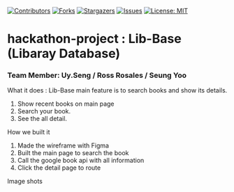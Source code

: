 [![Contributors][contributors-shield]][contributors-url]
[![Forks][forks-shield]][forks-url]
[![Stargazers][stars-shield]][stars-url]
[![Issues][issues-shield]][issues-url]
[![License: MIT](https://img.shields.io/badge/License-MIT-yellow.svg)](https://opensource.org/licenses/MIT)


# hackathon-project : Lib-Base (Libaray Database)


 <h3> Team Member:  Uy.Seng / Ross Rosales / Seung Yoo </h3>
 
 What it does : Lib-Base main feature is to search books and show its details. 
 
 1. Show recent books on main page
 2. Search your book.
 3. See the all detail.

 How we built it
 
 1. Made the wireframe with Figma
 2. Built the main page to search the book
 3. Call the google book api with all information
 4. Click the detail page to route
 
 Image shots 
 
 <fimga wireframe>
 
 
 <local server server>
 
 
 




[contributors-shield]: https://img.shields.io/github/contributors/SssngM/hackathon-tour
[contributors-url]: https://github.com/SssngM/hackathon-tour/graphs/contributors
[forks-shield]: https://img.shields.io/github/forks/SssngM/hackathon-tour
[forks-url]: https://github.com/SssngM/hackathon-tour/network/members
[stars-shield]: https://img.shields.io/github/stars/SssngM/hackathon-tour
[stars-url]: https://github.com/SssngM/hackathon-tour/stargazers
[issues-shield]: https://img.shields.io/github/issues/SssngM/hackathon-tour
[issues-url]: https://github.com/SssngM/hackathon-tour/issues
[license-shield]: https://img.shields.io/github/license/SssngM/hackathon-tour
[license-url]: https://github.com/SssngM/hackathon-tour/blob/master/LICENSE.md
